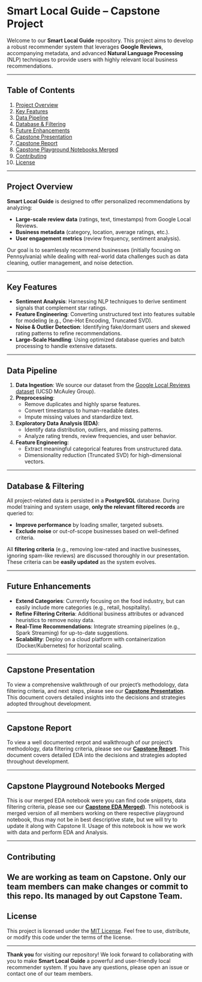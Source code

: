 # Smart Local Guide – Capstone Project

Welcome to our **Smart Local Guide** repository. This project aims to develop a robust recommender system that leverages **Google Reviews**, accompanying metadata, and advanced **Natural Language Processing** (NLP) techniques to provide users with highly relevant local business recommendations.

---

## Table of Contents
1. [Project Overview](#project-overview)  
2. [Key Features](#key-features)  
3. [Data Pipeline](#data-pipeline)  
4. [Database & Filtering](#database--filtering)  
5. [Future Enhancements](#future-enhancements)  
6. [Capstone Presentation](#capstone-presentation)  
7. [Capstone Report](#capstone-report)  
7. [Capstone Playground Notebooks Merged](#capstone-playground-notebooks-merged)  
8. [Contributing](#contributing)  
9. [License](#license)

---

## Project Overview
**Smart Local Guide** is designed to offer personalized recommendations by analyzing:
- **Large-scale review data** (ratings, text, timestamps) from Google Local Reviews.  
- **Business metadata** (category, location, average ratings, etc.).  
- **User engagement metrics** (review frequency, sentiment analysis).  

Our goal is to seamlessly recommend businesses (initially focusing on Pennsylvania) while dealing with real-world data challenges such as data cleaning, outlier management, and noise detection.

---

## Key Features
- **Sentiment Analysis**: Harnessing NLP techniques to derive sentiment signals that complement star ratings.  
- **Feature Engineering**: Converting unstructured text into features suitable for modeling (e.g., One-Hot Encoding, Truncated SVD).  
- **Noise & Outlier Detection**: Identifying fake/dormant users and skewed rating patterns to refine recommendations.  
- **Large-Scale Handling**: Using optimized database queries and batch processing to handle extensive datasets.  

---

## Data Pipeline
1. **Data Ingestion**: We source our dataset from the [Google Local Reviews dataset](https://cseweb.ucsd.edu/~jmcauley/datasets.html) (UCSD McAuley Group).  
2. **Preprocessing**:  
   - Remove duplicates and highly sparse features.  
   - Convert timestamps to human-readable dates.  
   - Impute missing values and standardize text.  
3. **Exploratory Data Analysis (EDA)**:  
   - Identify data distribution, outliers, and missing patterns.  
   - Analyze rating trends, review frequencies, and user behavior.  
4. **Feature Engineering**:  
   - Extract meaningful categorical features from unstructured data.  
   - Dimensionality reduction (Truncated SVD) for high-dimensional vectors.  

---

## Database & Filtering
All project-related data is persisted in a **PostgreSQL** database. During model training and system usage, **only the relevant filtered records** are queried to:
- **Improve performance** by loading smaller, targeted subsets.  
- **Exclude noise** or out-of-scope businesses based on well-defined criteria.  

All **filtering criteria** (e.g., removing low-rated and inactive businesses, ignoring spam-like reviews) are discussed thoroughly in our presentation. These criteria can be **easily updated** as the system evolves.

---


## Future Enhancements
- **Extend Categories**: Currently focusing on the food industry, but can easily include more categories (e.g., retail, hospitality).  
- **Refine Filtering Criteria**: Additional business attributes or advanced heuristics to remove noisy data.  
- **Real-Time Recommendations**: Integrate streaming pipelines (e.g., Spark Streaming) for up-to-date suggestions.  
- **Scalability**: Deploy on a cloud platform with containerization (Docker/Kubernetes) for horizontal scaling.

---

## Capstone Presentation
To view a comprehensive walkthrough of our project’s methodology, data filtering criteria, and next steps, please see our **[Capstone Presentation](https://docs.google.com/presentation/d/13t4itNW0MNPbDdH4nBo2e_Wpl3p4tFpvn1CFQEFywoQ/)**. This document covers detailed insights into the decisions and strategies adopted throughout development.

---


## Capstone Report
To view a well documented rerpot and  walkthrough of our project’s methodology, data filtering criteria, please see our **[Capstone Report](https://github.com/RushikeshGholap/Capstone-Google-Maps-Recommender/blob/main/Presentation%26Reports/Exploratory%20Data%20Analysis%20Report%20G9-The%20Eagles.pdf)**. This document covers detailed EDA into the decisions and strategies adopted throughout development.

---


## Capstone Playground Notebooks Merged
This is our merged EDA notebook were you can find code snippets, data filtering criteria, please see our **[Capstone EDA Merged](https://github.com/RushikeshGholap/Capstone-Google-Maps-Recommender/blob/main/Main_Cleaning_dumping_%26_EDA_merged.ipynb))**. This notebook is merged version of all members working on there respective playground notebook, thus may not be in best descriptive state, but we will try to update it along with Capstone II. Usage of this notebook is how we work with data and perform EDA and Analysis. 

---

## Contributing
We are working as team on Capstone. Only our team members can make changes or commit to this repo. Its managed by out Capstone Team.
---

## License
This project is licensed under the [MIT License](LICENSE). Feel free to use, distribute, or modify this code under the terms of the license.

---

**Thank you** for visiting our repository! We look forward to collaborating with you to make **Smart Local Guide** a powerful and user-friendly local recommender system. If you have any questions, please open an issue or contact one of our team members.
